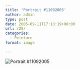 ```yaml
---
title: 'Portrait #11092005'
author: admin
type: post
date: 2005-09-11T17:13:19+00:00
url: /29/
categories:
  - Peinture
format: image

---
```

![Portrait #11092005](./D100_20050910-085344b.jpg)